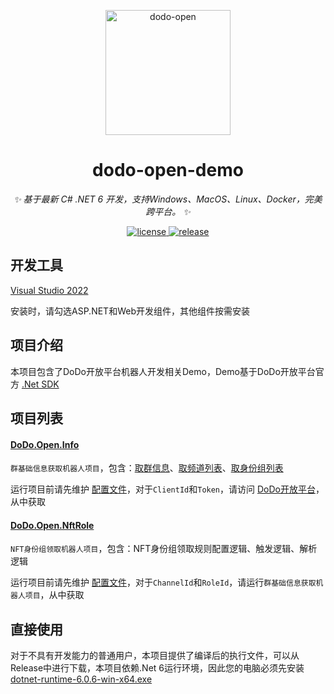 
<p align="center">
  <a href="https://open.imdodo.com">
    <img src="https://open.imdodo.com/images/hero.png" width="200" height="200" alt="dodo-open">
  </a>
</p>

<div align="center">

  # dodo-open-demo

  _✨ 基于最新 C# .NET 6 开发，支持Windows、MacOS、Linux、Docker，完美跨平台。 ✨_

  <a href="https://github.com/Rhyheart/dodo-open-demo/blob/main/LICENSE">
    <img src="https://img.shields.io/github/license/Rhyheart/dodo-open-demo" alt="license">
  </a>
  <a href="https://github.com/Rhyheart/dodo-open-demo/releases">
    <img src="https://img.shields.io/github/v/release/Rhyheart/dodo-open-demo?color=blueviolet&include_prereleases"
      alt="release">
  </a>

</div>

## 开发工具

[Visual Studio 2022](https://visualstudio.microsoft.com/zh-hans/vs/)

安装时，请勾选ASP.NET和Web开发组件，其他组件按需安装

## 项目介绍

本项目包含了DoDo开放平台机器人开发相关Demo，Demo基于DoDo开放平台官方 [.Net SDK](https://github.com/dodo-open/dodo-open-net)

## 项目列表

#### [DoDo.Open.Info](https://github.com/Rhyheart/dodo-open-demo/tree/main/src/DoDo.Open.Info)

`群基础信息获取机器人项目`，包含：[取群信息](https://open.imdodo.com/api/island/info.html)、[取频道列表](https://open.imdodo.com/api/channel/list.html)、[取身份组列表](https://open.imdodo.com/api/role/list.html)

运行项目前请先维护 [配置文件](https://github.com/Rhyheart/dodo-open-demo/blob/main/src/DoDo.Open.Info/appsettings.json)，对于`ClientId`和`Token`，请访问 [DoDo开放平台](https://open.imdodo.com/go/introduction/deployment.html)，从中获取

#### [DoDo.Open.NftRole](https://github.com/Rhyheart/dodo-open-demo/tree/main/src/DoDo.Open.NftRole)

`NFT身份组领取机器人项目`，包含：NFT身份组领取规则配置逻辑、触发逻辑、解析逻辑

运行项目前请先维护 [配置文件](https://github.com/Rhyheart/dodo-open-demo/blob/main/src/DoDo.Open.NftRole/appsettings.json)，对于`ChannelId`和`RoleId`，请运行`群基础信息获取机器人项目`，从中获取

## 直接使用

对于不具有开发能力的普通用户，本项目提供了编译后的执行文件，可以从Release中进行下载，本项目依赖.Net 6运行环境，因此您的电脑必须先安装 [dotnet-runtime-6.0.6-win-x64.exe](https://github.com/Rhyheart/dodo-open-demo/releases/download/0.0.1/dotnet-runtime-6.0.6-win-x64.exe)
